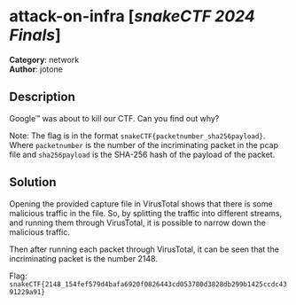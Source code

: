 # attack-on-infra [_snakeCTF 2024 Finals_]

**Category**: network\
**Author**: jotone

## Description

Google™ was about to kill our CTF. Can you find out why?

Note: The flag is in the format `snakeCTF{packetnumber_sha256payload}`.
Where `packetnumber` is the number of the incriminating packet in the pcap file and `sha256payload` is the SHA-256 hash of the payload of the packet.

## Solution

Opening the provided capture file in VirusTotal shows that there is some malicious traffic in the file.
So, by splitting the traffic into different streams, and running them through VirusTotal, it is possible to narrow down the malicious traffic.

Then after running each packet through VirusTotal, it can be seen that the incriminating packet is the number 2148.

Flag: `snakeCTF{2148_154fef579d4bafa6920f0826443cd053780d3828db299b1425ccdc4391229a91}`
